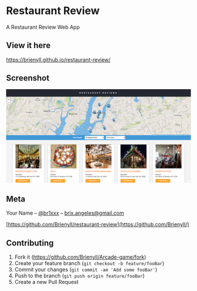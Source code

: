 # Restaurant Review

A Restaurant Review Web App

## View it here


https://brienyll.github.io/restaurant-review/

## Screenshot

![ScreenShot](https://github.com/Brienyll/restaurant-reviews/blob/master/Screen-Shot-RR.png)

## Meta

Your Name – [@br1xxx](https://twitter.com/br1xxx) – brix.angeles@gmail.com

[https://github.com/Brienyll/restaurant-review](https://github.com/Brienyll/)

## Contributing

1. Fork it (<https://github.com/Brienyll/Arcade-game/fork>)
2. Create your feature branch (`git checkout -b feature/fooBar`)
3. Commit your changes (`git commit -am 'Add some fooBar'`)
4. Push to the branch (`git push origin feature/fooBar`)
5. Create a new Pull Request
